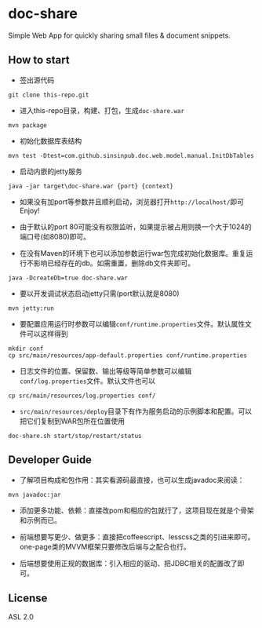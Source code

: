 doc-share
=========

Simple Web App for quickly sharing small files & document snippets.

## How to start

* 签出源代码

```
git clone this-repo.git
```

* 进入this-repo目录，构建、打包，生成`doc-share.war`

```
mvn package
```

* 初始化数据库表结构

```
mvn test -Dtest=com.github.sinsinpub.doc.web.model.manual.InitDbTables
```

* 启动内嵌的jetty服务

```
java -jar target\doc-share.war {port} {context}
```

* 如果没有加port等参数并且顺利启动，浏览器打开`http://localhost/`即可Enjoy!

* 由于默认的port 80可能没有权限监听，如果提示被占用则换一个大于1024的端口号(如8080)即可。

* 在没有Maven的环境下也可以添加参数运行war包完成初始化数据库。重复运行不影响已经存在的db。如需重置，删除db文件夹即可。

```
java -DcreateDb=true doc-share.war
```

* 要以开发调试状态启动jetty只需(port默认就是8080)

```
mvn jetty:run
```

* 要配置应用运行时参数可以编辑`conf/runtime.properties`文件。默认属性文件可以这样得到

```
mkdir conf
cp src/main/resources/app-default.properties conf/runtime.properties
```

* 日志文件的位置、保留数、输出等级等简单参数可以编辑`conf/log.properties`文件。默认文件也可以

```
cp src/main/resources/log.properties conf/
```

* `src/main/resources/deploy`目录下有作为服务启动的示例脚本和配置。可以把它们复制到WAR包所在位置使用

```
doc-share.sh start/stop/restart/status
```

## Developer Guide

* 了解项目构成和包作用：其实看源码最直接，也可以生成javadoc来阅读：

```
mvn javadoc:jar
```

* 添加更多功能、依赖：直接改pom和相应的包就行了，这项目现在就是个骨架和示例而已。

* 前端想要写更少、做更多：直接把coffeescript、lesscss之类的引进来即可。one-page类的MVVM框架只要修改后端与之配合也行。

* 后端想要使用正规的数据库：引入相应的驱动、把JDBC相关的配置改了即可。

## License

ASL 2.0
